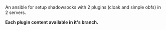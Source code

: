 An ansible for setup shadowsocks with 2 plugins (cloak and simple obfs) in 2 servers.

**Each plugin content available in it's branch.**
